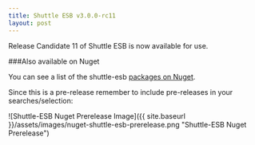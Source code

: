 ```yaml
---
title: Shuttle ESB v3.0.0-rc11
layout: post
---
```


Release Candidate 11 of Shuttle ESB is now available for use.

###Also available on Nuget

You can see a list of the shuttle-esb <a href="http://www.nuget.org/packages?q=shuttle-esb" target="_blank">packages on Nuget</a>.

Since this is a pre-release remember to include pre-releases in your searches/selection:

![Shuttle-ESB Nuget Prerelease Image]({{ site.baseurl }}/assets/images/nuget-shuttle-esb-prerelease.png "Shuttle-ESB Nuget Prerelease")
